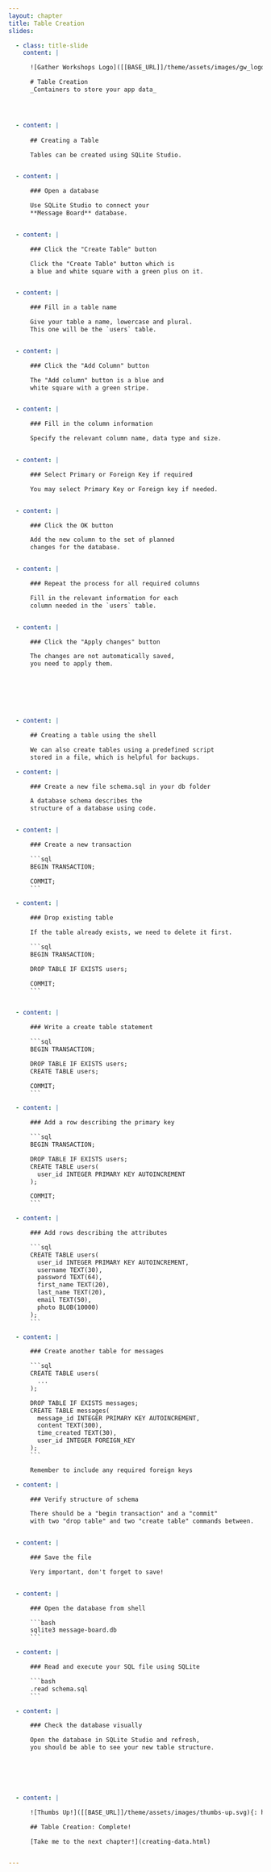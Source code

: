 ```yaml
---
layout: chapter
title: Table Creation
slides:

  - class: title-slide
    content: |

      ![Gather Workshops Logo]([[BASE_URL]]/theme/assets/images/gw_logo.png)

      # Table Creation
      _Containers to store your app data_




  - content: |
  
      ## Creating a Table

      Tables can be created using SQLite Studio.


  - content: |

      ### Open a database

      Use SQLite Studio to connect your
      **Message Board** database.


  - content: |

      ### Click the "Create Table" button

      Click the "Create Table" button which is
      a blue and white square with a green plus on it.


  - content: |

      ### Fill in a table name

      Give your table a name, lowercase and plural.
      This one will be the `users` table.


  - content: |

      ### Click the "Add Column" button

      The "Add column" button is a blue and 
      white square with a green stripe.


  - content: |

      ### Fill in the column information

      Specify the relevant column name, data type and size.


  - content: |

      ### Select Primary or Foreign Key if required

      You may select Primary Key or Foreign key if needed.


  - content: |

      ### Click the OK button

      Add the new column to the set of planned
      changes for the database.


  - content: |

      ### Repeat the process for all required columns

      Fill in the relevant information for each
      column needed in the `users` table.


  - content: |

      ### Click the "Apply changes" button

      The changes are not automatically saved,
      you need to apply them.







  - content: |

      ## Creating a table using the shell

      We can also create tables using a predefined script 
      stored in a file, which is helpful for backups.

  - content: |

      ### Create a new file schema.sql in your db folder

      A database schema describes the 
      structure of a database using code.


  - content: |

      ### Create a new transaction

      ```sql
      BEGIN TRANSACTION;

      COMMIT;
      ```

  - content: |

      ### Drop existing table

      If the table already exists, we need to delete it first.

      ```sql
      BEGIN TRANSACTION;

      DROP TABLE IF EXISTS users;

      COMMIT;
      ```


  - content: |

      ### Write a create table statement

      ```sql
      BEGIN TRANSACTION;

      DROP TABLE IF EXISTS users;
      CREATE TABLE users;

      COMMIT;
      ```

  - content: |

      ### Add a row describing the primary key

      ```sql
      BEGIN TRANSACTION;

      DROP TABLE IF EXISTS users;
      CREATE TABLE users(
        user_id INTEGER PRIMARY KEY AUTOINCREMENT
      );

      COMMIT;
      ```

  - content: |

      ### Add rows describing the attributes

      ```sql
      CREATE TABLE users(
        user_id INTEGER PRIMARY KEY AUTOINCREMENT,
        username TEXT(30),
        password TEXT(64),
        first_name TEXT(20),
        last_name TEXT(20),
        email TEXT(50),
        photo BLOB(10000)
      );
      ```

  - content: |

      ### Create another table for messages

      ```sql
      CREATE TABLE users(
        ...
      );

      DROP TABLE IF EXISTS messages;
      CREATE TABLE messages(
        message_id INTEGER PRIMARY KEY AUTOINCREMENT,
        content TEXT(300),
        time_created TEXT(30),
        user_id INTEGER FOREIGN_KEY
      );
      ```

      Remember to include any required foreign keys

  - content: |

      ### Verify structure of schema

      There should be a "begin transaction" and a "commit"
      with two "drop table" and two "create table" commands between.


  - content: |

      ### Save the file

      Very important, don't forget to save!


  - content: |

      ### Open the database from shell

      ```bash
      sqlite3 message-board.db
      ```

  - content: |

      ### Read and execute your SQL file using SQLite

      ```bash
      .read schema.sql
      ```

  - content: |

      ### Check the database visually

      Open the database in SQLite Studio and refresh,
      you should be able to see your new table structure.




  

  - content: |

      ![Thumbs Up!]([[BASE_URL]]/theme/assets/images/thumbs-up.svg){: height="200"}

      ## Table Creation: Complete!

      [Take me to the next chapter!](creating-data.html)


---
```

